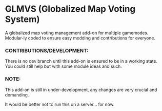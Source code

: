 GLMVS (Globalized Map Voting System)
=========

A globalized map voting management add-on for multiple gamemodes. Modular-ly coded to ensure easy modding and contributions for everyone.


### CONTRIBUTIONS/DEVELOPMENT:
There is no dev branch until this add-on is ensured to be in a working state. You could still help but with some module ideas and such.


### NOTE:
This add-on is still in under-development, any changes are very crucial and demanding.

It would be better not to run this on a server... for now.